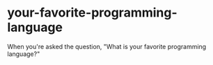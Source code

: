 # your-favorite-programming-language
When you're asked the question, "What is your favorite programming language?"
